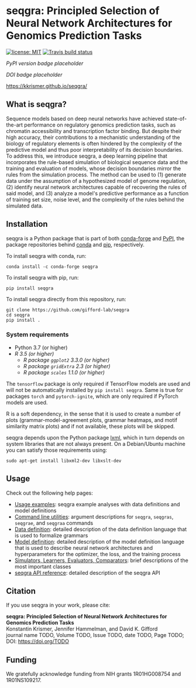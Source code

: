 # seqgra: Principled Selection of Neural Network Architectures for Genomics Prediction Tasks

[![license: MIT](https://img.shields.io/badge/license-MIT-blue.svg)](https://opensource.org/licenses/MIT) [![Travis build status](https://travis-ci.com/kkrismer/seqgra.svg?branch=master)](https://travis-ci.com/kkrismer/seqgra)

*PyPI version badge placeholder*

*DOI badge placeholder*

https://kkrismer.github.io/seqgra/

## What is seqgra?

Sequence models based on deep neural networks have achieved state-of-the-art 
performance on regulatory genomics prediction tasks, such as chromatin 
accessibility and transcription factor binding. But despite their high 
accuracy, their contributions to a mechanistic understanding of the biology 
of regulatory elements is often hindered by the complexity of the predictive 
model and thus poor interpretability of its decision boundaries. To address 
this, we introduce seqgra, a deep learning pipeline that incorporates the 
rule-based simulation of biological sequence data and the training and 
evaluation of models, whose decision boundaries mirror the rules from the 
simulation process. The method can be used to (1) generate data under the 
assumption of a hypothesized model of genome regulation, (2) identify neural 
network architectures capable of recovering the rules of said model, and (3) 
analyze a model's predictive performance as a function of training set size, 
noise level, and the complexity of the rules behind the simulated data.

## Installation

seqgra is a Python package that is part of both 
[conda-forge](https://anaconda.org/conda-forge) and [PyPI](https://pypi.org/), 
the package repositories behind [conda](https://docs.conda.io/en/latest/) and 
[pip](https://pip.pypa.io/en/stable/), respectively.

To install seqgra with conda, run:
```
conda install -c conda-forge seqgra
```

To install seqgra with pip, run:
```
pip install seqgra
```

To install seqgra directly from this repository, run:
```
git clone https://github.com/gifford-lab/seqgra
cd seqgra
pip install .
```

### System requirements

- Python 3.7 (or higher)
- *R 3.5 (or higher)*
    - *R package `ggplot2` 3.3.0 (or higher)*
    - *R package `gridExtra` 2.3 (or higher)*
    - *R package `scales` 1.1.0 (or higher)*


The ``tensorflow`` package is only required if TensorFlow models are used 
and will not be automatically installed by ``pip install seqgra``. Same is 
true for packages ``torch`` and ``pytorch-ignite``, which are only 
required if PyTorch models are used.

R is a soft dependency, in the sense that it is used to create a number 
of plots (grammar-model-agreement plots, 
grammar heatmaps, and motif similarity matrix plots) and if not available, 
these plots will be skipped.

seqgra depends upon the Python package [lxml](https://lxml.de/), which in turn 
depends on system libraries that are not always present. On a 
Debian/Ubuntu machine you can satisfy those requirements using:
```
sudo apt-get install libxml2-dev libxslt-dev
```

## Usage

Check out the following help pages:

* [Usage examples](https://kkrismer.github.io/seqgra/examples.html): seqgra example analyses with data definitions and model definitions
* [Command line utilities](https://kkrismer.github.io/seqgra/cmd.html): argument descriptions for `seqgra`, `seqgras`, `seqgrae`, and `seqgraa` commands
* [Data definition](https://kkrismer.github.io/seqgra/dd.html): detailed description of the data definition language that is used to formalize grammars
* [Model definition](https://kkrismer.github.io/seqgra/md.html): detailed description of the model definition language that is used to describe neural network architectures and hyperparameters for the optimizer, the loss, and the training process
* [Simulators, Learners, Evaluators, Comparators](https://kkrismer.github.io/seqgra/slec.html): brief descriptions of the most important classes
* [seqgra API reference](https://kkrismer.github.io/seqgra/seqgra.html): detailed description of the seqgra API

## Citation

If you use seqgra in your work, please cite:

**seqgra: Principled Selection of Neural Network Architectures for Genomics Prediction Tasks**  
Konstantin Krismer, Jennifer Hammelman, and David K. Gifford  
journal name TODO, Volume TODO, Issue TODO, date TODO, Page TODO; DOI: https://doi.org/TODO

## Funding

We gratefully acknowledge funding from NIH grants 1R01HG008754 and 
1R01NS109217.
